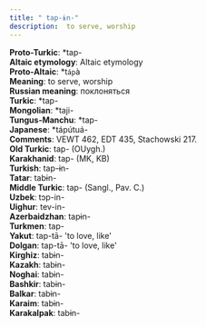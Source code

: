 ```yaml
---
title: " tap-ɨn-"
description:  to serve, worship
---
```


<strong>Proto-Turkic</strong>:  *tap-<br>
<strong>Altaic etymology</strong>:  Altaic etymology<br>
<strong> Proto-Altaic</strong>:  *t`áp`à<br>
<strong>Meaning</strong>:  to serve, worship<br>
<strong>Russian meaning</strong>:  поклоняться<br>
<strong>Turkic</strong>:  *tap-<br>
<strong>Mongolian</strong>:  *taji-<br>
<strong>Tungus-Manchu</strong>:  *tap-<br>
<strong>Japanese</strong>:  *tápútuá-<br>
<strong>Comments</strong>:  VEWT 462, EDT 435, Stachowski 217.<br>
<strong>Old Turkic</strong>:  tap- (OUygh.)<br>
<strong>Karakhanid</strong>:  tap- (MK, KB)<br>
<strong>Turkish</strong>:  tap-ɨn-<br>
<strong>Tatar</strong>:  tabɨn-<br>
<strong>Middle Turkic</strong>:  tap- (Sangl., Pav. C.)<br>
<strong>Uzbek</strong>:  tɔp-in-<br>
<strong>Uighur</strong>:  tev-in-<br>
<strong>Azerbaidzhan</strong>:  tapɨn-<br>
<strong>Turkmen</strong>:  tap-<br>
<strong>Yakut</strong>:  tap-tā- 'to love, like'<br>
<strong>Dolgan</strong>:  tap-tā- 'to love, like'<br>
<strong>Kirghiz</strong>:  tabɨn-<br>
<strong>Kazakh</strong>:  tabɨn-<br>
<strong>Noghai</strong>:  tabɨn-<br>
<strong>Bashkir</strong>:  tabɨn-<br>
<strong>Balkar</strong>:  tabɨn-<br>
<strong>Karaim</strong>:  tabɨn-<br>
<strong>Karakalpak</strong>:  tabɨn-<br>


